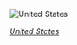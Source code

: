
![United States](https://www.gstatic.com/prettyearth/assets/full/1971.jpg)

*[United States](https://www.google.com/maps/@25.875512,-81.502012,16z/data=!3m1!1e3)*
